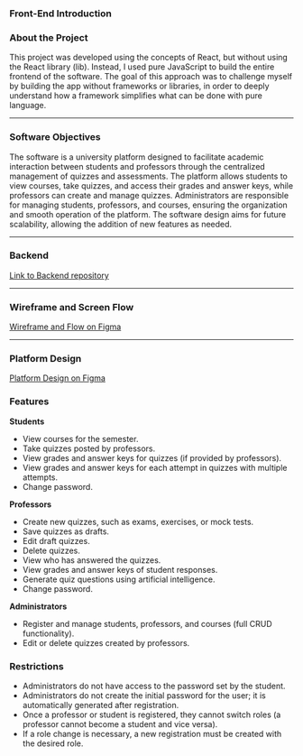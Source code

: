 ### Front-End Introduction

### About the Project

This project was developed using the concepts of React, but without using the React library (lib). Instead, I used pure JavaScript to build the entire frontend of the software. The goal of this approach was to challenge myself by building the app without frameworks or libraries, in order to deeply understand how a framework simplifies what can be done with pure language.

---

### Software Objectives

The software is a university platform designed to facilitate academic interaction between students and professors through the centralized management of quizzes and assessments. The platform allows students to view courses, take quizzes, and access their grades and answer keys, while professors can create and manage quizzes. Administrators are responsible for managing students, professors, and courses, ensuring the organization and smooth operation of the platform. The software design aims for future scalability, allowing the addition of new features as needed.

---

### Backend

[Link to Backend repository](https://github.com/CiceroRMG/Back-end-Quizz-Project/)

---

### Wireframe and Screen Flow

[Wireframe and Flow on Figma](https://www.figma.com/design/g0bMmtu1qDt5VRjHaJA7ay/Quiz-LabTIC?node-id=1-15)

---

### Platform Design

[Platform Design on Figma](https://www.figma.com/design/Cjde4ievoeXT9bD2eE9KF8/Quiz-(LabTIC)?t=dhtlvtlimlvszjuL-1)


### Features

**Students**

- View courses for the semester.
- Take quizzes posted by professors.
- View grades and answer keys for quizzes (if provided by professors).
- View grades and answer keys for each attempt in quizzes with multiple attempts.
- Change password.

**Professors**

- Create new quizzes, such as exams, exercises, or mock tests.
- Save quizzes as drafts.
- Edit draft quizzes.
- Delete quizzes.
- View who has answered the quizzes.
- View grades and answer keys of student responses.
- Generate quiz questions using artificial intelligence.
- Change password.

**Administrators**

- Register and manage students, professors, and courses (full CRUD functionality).
- Edit or delete quizzes created by professors.

### Restrictions

- Administrators do not have access to the password set by the student.
- Administrators do not create the initial password for the user; it is automatically generated after registration.
- Once a professor or student is registered, they cannot switch roles (a professor cannot become a student and vice versa).
- If a role change is necessary, a new registration must be created with the desired role.

